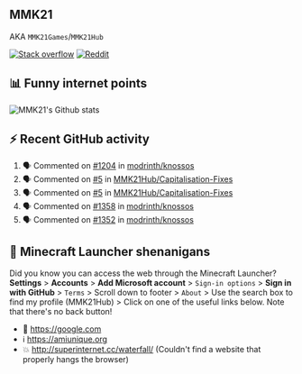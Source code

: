 ## MMK21
AKA `MMK21Games`/`MMK21Hub`

[![Stack overflow](https://img.shields.io/badge/Stack_Overflow-FE7A16?style=for-the-badge&logo=stack-overflow&logoColor=white)](https://stackoverflow.com/users/11519302/mmk21)
[![Reddit](https://img.shields.io/badge/Reddit-FF4500?style=for-the-badge&logo=reddit&logoColor=white)](https://www.reddit.com/user/mmk21games)

## 📊 Funny internet points 

![MMK21's Github stats](https://github-readme-stats.vercel.app/api?username=MMK21Hub&show_icons=true&theme=dark&bg_color=171b22&text_color=CCCCCC&hide_border=true)

## ⚡ Recent GitHub activity

<!--START_SECTION:activity-->
1. 🗣 Commented on [#1204](https://github.com/modrinth/knossos/issues/1204#issuecomment-1751746354) in [modrinth/knossos](https://github.com/modrinth/knossos)
2. 🗣 Commented on [#5](https://github.com/MMK21Hub/Capitalisation-Fixes/issues/5#issuecomment-1739247156) in [MMK21Hub/Capitalisation-Fixes](https://github.com/MMK21Hub/Capitalisation-Fixes)
3. 🗣 Commented on [#5](https://github.com/MMK21Hub/Capitalisation-Fixes/issues/5#issuecomment-1724390145) in [MMK21Hub/Capitalisation-Fixes](https://github.com/MMK21Hub/Capitalisation-Fixes)
4. 🗣 Commented on [#1358](https://github.com/modrinth/knossos/issues/1358#issuecomment-1722259388) in [modrinth/knossos](https://github.com/modrinth/knossos)
5. 🗣 Commented on [#1352](https://github.com/modrinth/knossos/issues/1352#issuecomment-1708869260) in [modrinth/knossos](https://github.com/modrinth/knossos)
<!--END_SECTION:activity-->

## 🙂 Minecraft Launcher shenanigans

Did you know you can access the web through the Minecraft Launcher? **Settings** > **Accounts** > **Add Microsoft account** > `Sign-in options` > **Sign in with GitHub** > `Terms` > Scroll down to footer > `About` > Use the search box to find my profile (MMK21Hub) > Click on one of the useful links below. Note that there's no back button!

* 🔎 <https://google.com>
* ℹ️ <https://amiunique.org>
* 💥 <http://superinternet.cc/waterfall/> (Couldn't find a website that properly hangs the browser)
